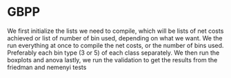 # GBPP

We first initialize the lists we need to compile, which will be lists of net costs achieved or list of number of bin used, depending on what we want.
We the run everything at once to compile the net costs, or the number of bins used. Preferably each bin type (3 or 5) of each class separately.
We then run the boxplots and anova
lastly, we run the validation to get the results from the friedman and nemenyi tests

